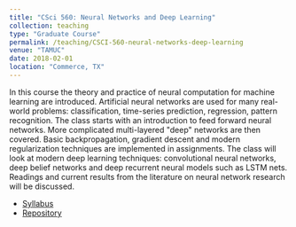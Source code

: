 ```yaml
---
title: "CSci 560: Neural Networks and Deep Learning"
collection: teaching
type: "Graduate Course"
permalink: /teaching/CSCI-560-neural-networks-deep-learning
venue: "TAMUC"
date: 2018-02-01
location: "Commerce, TX"
---
```


In this course the theory and practice of neural computation for
machine learning are introduced. Artificial neural networks are used
for many real-world problems: classification, time-series prediction,
regression, pattern recognition. The class starts with an introduction
to feed forward neural networks.  More complicated multi-layered
"deep" networks are then covered.  Basic backpropagation, gradient
descent and modern regularization techniques are implemented in
assignments. The class will look at modern deep learning techniques:
convolutional neural networks, deep belief networks and deep recurrent
neural models such as LSTM nets.  Readings and current results from
the literature on neural network research will be discussed.

- [Syllabus](../files/csci560-spring2018-syllabus.pdf)
- [Repository](http://bitbucket.org/dharter/neural-network-class)
